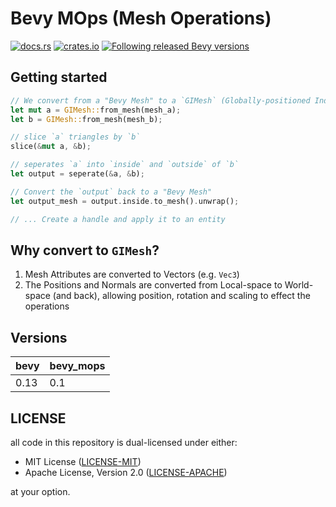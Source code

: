 # Bevy MOps (Mesh Operations)

[![docs.rs](https://docs.rs/bevy_mops/badge.svg)](https://docs.rs/bevy_mops)
[![crates.io](https://img.shields.io/crates/v/bevy_mops)](https://crates.io/crates/bevy_mops)
[![Following released Bevy versions](https://img.shields.io/badge/Bevy%20tracking-released%20version-lightblue)](https://bevyengine.org/learn/quick-start/plugin-development/#main-branch-tracking)

## Getting started

```rust
// We convert from a "Bevy Mesh" to a `GIMesh` (Globally-positioned Index Mesh)
let mut a = GIMesh::from_mesh(mesh_a);
let b = GIMesh::from_mesh(mesh_b);

// slice `a` triangles by `b`
slice(&mut a, &b);

// seperates `a` into `inside` and `outside` of `b`
let output = seperate(&a, &b);

// Convert the `output` back to a "Bevy Mesh"
let output_mesh = output.inside.to_mesh().unwrap();

// ... Create a handle and apply it to an entity
```


## Why convert to `GIMesh`?
  
1. Mesh Attributes are converted to Vectors (e.g. `Vec3`)  
2. The Positions and Normals are converted from Local-space to World-space (and back), allowing position, rotation and scaling to effect the operations  

## Versions

| bevy  | bevy_mops |
|-------|-----------|
| 0.13  | 0.1       |

## LICENSE

all code in this repository is dual-licensed under either:

- MIT License ([LICENSE-MIT](./LICENSE-MIT))
- Apache License, Version 2.0 ([LICENSE-APACHE](./LICENSE-APACHE))

at your option.
